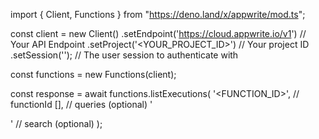 import { Client, Functions } from "https://deno.land/x/appwrite/mod.ts";

const client = new Client()
    .setEndpoint('https://cloud.appwrite.io/v1') // Your API Endpoint
    .setProject('&lt;YOUR_PROJECT_ID&gt;') // Your project ID
    .setSession(''); // The user session to authenticate with

const functions = new Functions(client);

const response = await functions.listExecutions(
    '<FUNCTION_ID>', // functionId
    [], // queries (optional)
    '<SEARCH>' // search (optional)
);
